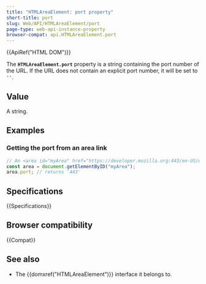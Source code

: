 ```yaml
---
title: "HTMLAreaElement: port property"
short-title: port
slug: Web/API/HTMLAreaElement/port
page-type: web-api-instance-property
browser-compat: api.HTMLAreaElement.port
---
```


{{ApiRef("HTML DOM")}}

The **`HTMLAreaElement.port`** property is a
string containing the port number of the URL. If the URL does not
contain an explicit port number, it will be set to `''`.

## Value

A string.

## Examples

### Getting the port from an area link

```js
// An <area id="myArea" href="https://developer.mozilla.org:443/en-US/docs/HTMLAreaElement"> element is in the document
const area = document.getElementByID("myArea");
area.port; // returns '443'
```

## Specifications

{{Specifications}}

## Browser compatibility

{{Compat}}

## See also

- The {{domxref("HTMLAreaElement")}} interface it belongs to.
